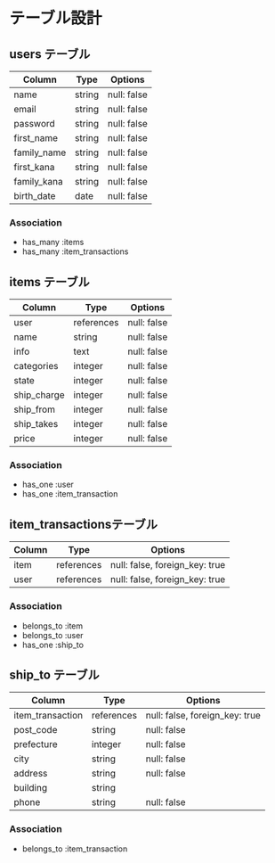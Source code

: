 
# テーブル設計

## users テーブル

| Column     | Type   | Options     |
| ---------- | ------ | ----------- |
| name       | string | null: false |
| email      | string | null: false |
| password   | string | null: false |
| first_name | string | null: false |
| family_name| string | null: false |
| first_kana | string | null: false |
| family_kana| string | null: false |
| birth_date | date   | null: false |

### Association
- has_many :items
- has_many :item_transactions


## items テーブル

| Column      | Type       | Options     |
| ----------- | ---------- | ----------- |
| user        | references | null: false |
| name        | string     | null: false |
| info        | text       | null: false |
| categories  | integer    | null: false |
| state       | integer    | null: false |
| ship_charge | integer    | null: false |
| ship_from   | integer    | null: false |
| ship_takes  | integer    | null: false |
| price       | integer    | null: false |
### Association
- has_one :user
- has_one :item_transaction

## item_transactionsテーブル

| Column  | Type       | Options                        |
| --------| ---------- | ------------------------------ |
| item    | references | null: false, foreign_key: true |
| user    | references | null: false, foreign_key: true |
### Association
- belongs_to :item
- belongs_to :user
- has_one :ship_to

## ship_to テーブル

| Column         | Type       | Options                        |
| -------------- | ---------- | ------------------------------ |
|item_transaction| references | null: false, foreign_key: true |
| post_code      | string     | null: false                    |
| prefecture     | integer    | null: false                    |
| city           | string     | null: false                    |
| address        | string     | null: false                    |
| building       | string     |                                |
| phone          | string     | null: false                    |   
### Association
- belongs_to :item_transaction
